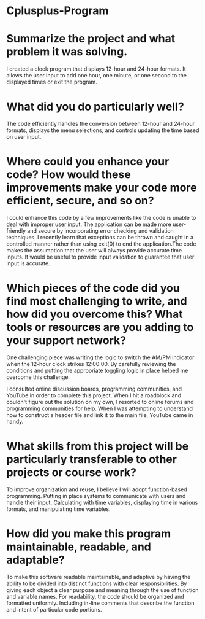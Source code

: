 # Cplusplus-Program

# Summarize the project and what problem it was solving.
I created a clock program that displays 12-hour and 24-hour formats. It allows the user input to add one hour, one minute, or one second to the displayed times or exit the program.

# What did you do particularly well?
The code efficiently handles the conversion between 12-hour and 24-hour formats, displays the menu selections, and controls updating the time based on user input.

# Where could you enhance your code? How would these improvements make your code more efficient, secure, and so on?
 I could enhance this code by a few improvements like the code is unable to deal with improper user input. The application can be made more user-friendly and secure by incorporating error checking and validation techniques. I recently learn that exceptions can be thrown and caught in a controlled manner rather than using exit(0) to end the application.The code makes the assumption that the user will always provide accurate time inputs. It would be useful to provide input validation to guarantee that user input is accurate.  
 
# Which pieces of the code did you find most challenging to write, and how did you overcome this? What tools or resources are you adding to your support network?
One challenging piece was writing the logic to switch the AM/PM indicator when the 12-hour clock strikes 12:00:00. By carefully reviewing the conditions and putting the appropriate toggling logic in place helped me overcome this challenge.

I consulted online discussion boards, programming communities, and YouTube in order to complete this project. When I hit a roadblock and couldn't figure out the solution on my own, I resorted to online forums and programming communities for help. When I was attempting to understand how to construct a header file and link it to the main file, YouTube came in handy.

# What skills from this project will be particularly transferable to other projects or course work?
To improve organization and reuse, I believe I will adopt function-based programming. Putting in place systems to communicate with users and handle their input. Calculating with time variables, displaying time in various formats, and manipulating time variables.

# How did you make this program maintainable, readable, and adaptable?
To make this software readable maintainable, and adaptive by having the ability to be divided into distinct functions with clear responsibilities. By giving each object a clear purpose and meaning through the use of function and variable names. For readability, the code should be organized and formatted uniformly.
Including in-line comments that describe the function and intent of particular code portions.
